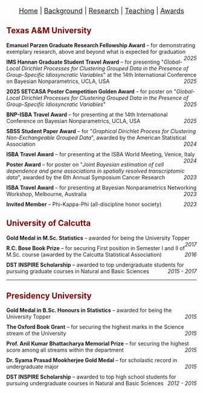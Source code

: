 <nav style="text-align:center; font-size: 18px; margin-bottom: 20px;">
  <a href="/index.html">Home</a> |
  <a href="/background.html">Background</a> |
  <a href="/research.html">Research</a> |
  <a href="/teaching.html">Teaching</a> |
  <a href="/awards.html">Awards</a> 
</nav>

## <span style="color:#800000;">Texas A&M University</span>

<ul style="list-style-type: none; padding-left: 0;">
  <li style="margin-bottom: 10px;">
    <strong>Emanuel Parzen Graduate Research Fellowship Award</strong> – for demonstrating exemplary research, above and beyond what is expected for graduation <span style="float:right;"><em>2025</em></span>
  </li>
  <li style="margin-bottom: 10px;">
    <strong>IMS Hannan Graduate Student Travel Award</strong> – for presenting "<em>Global-Local Dirichlet Processes for Clustering Grouped Data in the Presence of Group-Specific Idiosyncratic Variables</em>" at the 14th International Conference on Bayesian Nonparametrics, UCLA, USA <span style="float:right;"><em>2025</em></span>
  </li>
  <li style="margin-bottom: 10px;">
    <strong>2025 SETCASA Poster Competition Golden Award</strong> – for poster on "<em>Global-Local Dirichlet Processes for Clustering Grouped Data in the Presence of Group-Specific Idiosyncratic Variables</em>" <span style="float:right;"><em>2025</em></span>
  </li>
  <li style="margin-bottom: 10px;">
    <strong>BNP-ISBA Travel Award</strong> – for presenting at the 14th International Conference on Bayesian Nonparametrics, UCLA, USA <span style="float:right;"><em>2025</em></span>
  </li>
  <li style="margin-bottom: 10px;">
    <strong>SBSS Student Paper Award</strong> – for "<em>Graphical Dirichlet Process for Clustering Non-Exchangeable Grouped Data</em>", awarded by the American Statistical Association <span style="float:right;"><em>2024</em></span>
  </li>
  <li style="margin-bottom: 10px;">
    <strong>ISBA Travel Award</strong> – for presenting at the ISBA World Meeting, Venice, Italy <span style="float:right;"><em>2024</em></span>
  </li>
  <li style="margin-bottom: 10px;">
    <strong>Poster Award</strong> – for poster on "<em>Joint Bayesian estimation of cell dependence and gene associations in spatially resolved transcriptomic data</em>", awarded by the 6th Annual Symposium Cancer Research <span style="float:right;"><em>2023</em></span>
  </li>
  <li style="margin-bottom: 10px;">
    <strong>ISBA Travel Award</strong> – for presenting at Bayesian Nonparametrics Networking Workshop, Melbourne, Australia <span style="float:right;"><em>2023</em></span>
  </li>
  <li style="margin-bottom: 10px;">
    <strong>Invited Member</strong> – Phi-Kappa-Phi (all-discipline honor society) <span style="float:right;"><em>2023</em></span>
  </li>
</ul>


## <span style="color:#800000;">University of Calcutta</span>

<ul style="list-style-type: none; padding-left: 0;">
  <li style="margin-bottom: 10px;">
    <strong>Gold Medal in M.Sc. Statistics</strong> – awarded for being the University Topper <span style="float:right;"><em>2017</em></span>
  </li>
  <li style="margin-bottom: 10px;">
    <strong>R.C. Bose Book Prize</strong> – for securing First position in Semester I and II of M.Sc. course (awarded by the Calcutta Statistical Association) <span style="float:right;"><em>2016</em></span>
  </li>
  <li style="margin-bottom: 10px;">
    <strong>DST INSPIRE Scholarship</strong> – awarded to top undergraduate students for pursuing graduate courses in Natural and Basic Sciences <span style="float:right;"><em>2015 - 2017</em></span>
  </li>
</ul>

---

## <span style="color:#800000;">Presidency University</span>

<ul style="list-style-type: none; padding-left: 0;">
  <li style="margin-bottom: 10px;">
    <strong>Gold Medal in B.Sc. Honours in Statistics</strong> – awarded for being the University Topper<span style="float:right;"><em>2015</em></span>
  </li>
  <li style="margin-bottom: 10px;">
    <strong>The Oxford Book Grant</strong> – for securing the highest marks in the Science stream of the University <span style="float:right;"><em>2015</em></span>
  </li>
  <li style="margin-bottom: 10px;">
    <strong>Prof. Anil Kumar Bhattacharya Memorial Prize</strong> – for securing the highest score among all streams within the department<span style="float:right;"><em>2015</em></span>
  </li>
  <li style="margin-bottom: 10px;">
    <strong>Dr. Syama Prasad Mookherjee Gold Medal</strong> – for scholastic record in undergraduate major<span style="float:right;"><em>2015</em></span>
  </li>
  <li style="margin-bottom: 10px;">
    <strong>DST INSPIRE Scholarship</strong> – awarded to top high school students for pursuing undergraduate courses in Natural and Basic Sciences <span style="float:right;"><em>2012 - 2015</em></span>
  </li>
</ul>
